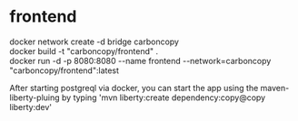 # frontend

docker network create -d bridge carboncopy  
docker build -t "carboncopy/frontend" .  
docker run -d -p 8080:8080 --name frontend --network=carboncopy "carboncopy/frontend":latest

After starting postgreql via docker, you can start the app using the maven-liberty-pluing by typing 'mvn liberty:create dependency:copy@copy liberty:dev'
